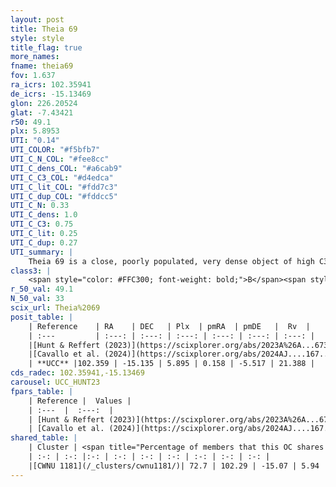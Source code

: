 ```yaml
---
layout: post
title: Theia 69
style: style
title_flag: true
more_names: 
fname: theia69
fov: 1.637
ra_icrs: 102.35941
de_icrs: -15.13469
glon: 226.20524
glat: -7.43421
r50: 49.1
plx: 5.8953
UTI: "0.14"
UTI_COLOR: "#f5bfb7"
UTI_C_N_COL: "#fee8cc"
UTI_C_dens_COL: "#a6cab9"
UTI_C_C3_COL: "#d4edca"
UTI_C_lit_COL: "#fdd7c3"
UTI_C_dup_COL: "#fddcc5"
UTI_C_N: 0.33
UTI_C_dens: 1.0
UTI_C_C3: 0.75
UTI_C_lit: 0.25
UTI_C_dup: 0.27
UTI_summary: |
    Theia 69 is a close, poorly populated, very dense object of high C3 quality. It was recently reported in the literature.<br><br><span style="color: #99180f; font-weight: bold;">Warning: </span>This is possibly a duplicated object, which shares a significant percentage of members with at least one previously reported entry.
class3: |
    <span style="color: #FFC300; font-weight: bold;">B</span><span style="color: green; font-weight: bold;">A</span>
r_50_val: 49.1
N_50_val: 33
scix_url: Theia%2069
posit_table: |
    | Reference    | RA    | DEC   | Plx  | pmRA  | pmDE   |  Rv  |
    | :---         | :---: | :---: | :---: | :---: | :---: | :---: |
    |[Hunt & Reffert (2023)](https://scixplorer.org/abs/2023A%26A...673A.114H) | 102.282 | -15.096 | 5.875 | 0.119 | -5.383 | 19.983 |
    |[Cavallo et al. (2024)](https://scixplorer.org/abs/2024AJ....167...12C) | 102.245 | -15.411 | 5.885 | -- | -- | -- |
    | **UCC** |102.359 | -15.135 | 5.895 | 0.158 | -5.517 | 21.388 | 
cds_radec: 102.35941,-15.13469
carousel: UCC_HUNT23
fpars_table: |
    | Reference |  Values |
    | :---  |  :---:  |
    | [Hunt & Reffert (2023)](https://scixplorer.org/abs/2023A%26A...673A.114H) | `AV50=0.157, diffAV50=0.462, MOD50=6.156, logAge50=7.196` |
    | [Cavallo et al. (2024)](https://scixplorer.org/abs/2024AJ....167...12C) | `AV50=0.79, dMod50=6.17, logAge50=7.59, [Fe/H]50=0.12` |
shared_table: |
    | Cluster | <span title="Percentage of members that this OC shares with the ones listed">%</span>   | RA   | DEC   | Plx   | pmRA  | pmDE  | Rv | UTI |
    | :-: | :-: |:-: | :-: | :-: | :-: | :-: | :-: | :-: |
    |[CWNU 1181](/_clusters/cwnu1181/)| 72.7 | 102.29 | -15.07 | 5.94 | 0.12 | -5.65 | 21.03 |0.55 |
---
```


